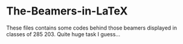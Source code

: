 # The-Beamers-in-LaTeX
These files contains some codes behind those beamers displayed in classes of 285 203.
Quite huge task I guess...
